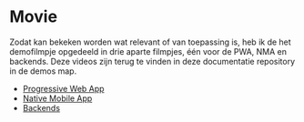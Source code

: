 # Movie

Zodat kan bekeken worden wat relevant of van toepassing is, heb ik de het demofilmpje opgedeeld in drie aparte filmpjes, één voor de PWA, NMA en backends. Deze videos zijn terug te vinden in deze documentatie repository in de demos map.

- [Progressive Web App](https://git.ti.howest.be/TI/2021-2022/s4/web-and-mobile-technology/projects/remi-defoor/99-documentation/-/blob/main/demos/pwa.mkv)
- [Native Mobile App](https://git.ti.howest.be/TI/2021-2022/s4/web-and-mobile-technology/projects/remi-defoor/99-documentation/-/blob/main/demos/nma.mkv)
- [Backends](https://git.ti.howest.be/TI/2021-2022/s4/web-and-mobile-technology/projects/remi-defoor/99-documentation/-/blob/main/demos/backends.mkv)
